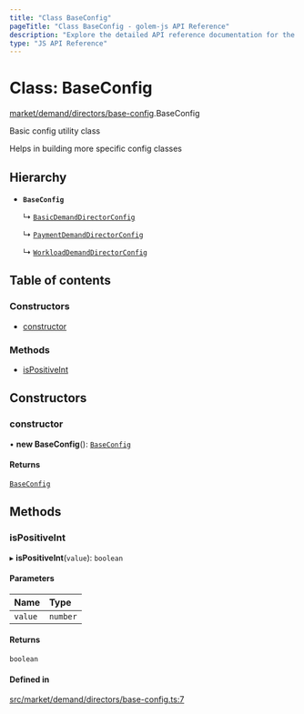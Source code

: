 ```yaml
---
title: "Class BaseConfig"
pageTitle: "Class BaseConfig - golem-js API Reference"
description: "Explore the detailed API reference documentation for the Class BaseConfig within the golem-js SDK for the Golem Network."
type: "JS API Reference"
---
```

# Class: BaseConfig

[market/demand/directors/base-config](../modules/market_demand_directors_base_config).BaseConfig

Basic config utility class

Helps in building more specific config classes

## Hierarchy

- **`BaseConfig`**

  ↳ [`BasicDemandDirectorConfig`](market_demand_directors_basic_demand_director_config.BasicDemandDirectorConfig)

  ↳ [`PaymentDemandDirectorConfig`](market_demand_directors_payment_demand_director_config.PaymentDemandDirectorConfig)

  ↳ [`WorkloadDemandDirectorConfig`](market_demand_directors_workload_demand_director_config.WorkloadDemandDirectorConfig)

## Table of contents

### Constructors

- [constructor](market_demand_directors_base_config.BaseConfig#constructor)

### Methods

- [isPositiveInt](market_demand_directors_base_config.BaseConfig#ispositiveint)

## Constructors

### constructor

• **new BaseConfig**(): [`BaseConfig`](market_demand_directors_base_config.BaseConfig)

#### Returns

[`BaseConfig`](market_demand_directors_base_config.BaseConfig)

## Methods

### isPositiveInt

▸ **isPositiveInt**(`value`): `boolean`

#### Parameters

| Name | Type |
| :------ | :------ |
| `value` | `number` |

#### Returns

`boolean`

#### Defined in

[src/market/demand/directors/base-config.ts:7](https://github.com/golemfactory/golem-js/blob/ed1cf1df/src/market/demand/directors/base-config.ts#L7)
